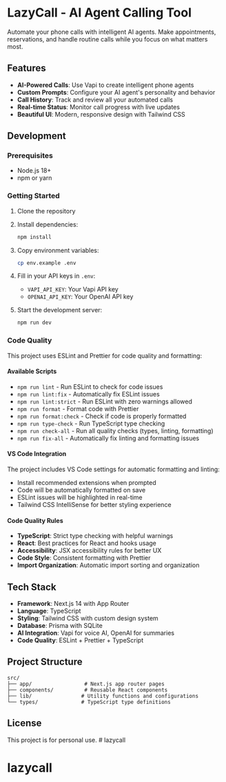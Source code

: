 # LazyCall - AI Agent Calling Tool

Automate your phone calls with intelligent AI agents. Make appointments, reservations, and handle routine calls while you focus on what matters most.

## Features

- **AI-Powered Calls**: Use Vapi to create intelligent phone agents
- **Custom Prompts**: Configure your AI agent's personality and behavior
- **Call History**: Track and review all your automated calls
- **Real-time Status**: Monitor call progress with live updates
- **Beautiful UI**: Modern, responsive design with Tailwind CSS

## Development

### Prerequisites

- Node.js 18+ 
- npm or yarn

### Getting Started

1. Clone the repository
2. Install dependencies:
   ```bash
   npm install
   ```

3. Copy environment variables:
   ```bash
   cp env.example .env
   ```

4. Fill in your API keys in `.env`:
   - `VAPI_API_KEY`: Your Vapi API key
   - `OPENAI_API_KEY`: Your OpenAI API key

5. Start the development server:
   ```bash
   npm run dev
   ```

### Code Quality

This project uses ESLint and Prettier for code quality and formatting:

#### Available Scripts

- `npm run lint` - Run ESLint to check for code issues
- `npm run lint:fix` - Automatically fix ESLint issues
- `npm run lint:strict` - Run ESLint with zero warnings allowed
- `npm run format` - Format code with Prettier
- `npm run format:check` - Check if code is properly formatted
- `npm run type-check` - Run TypeScript type checking
- `npm run check-all` - Run all quality checks (types, linting, formatting)
- `npm run fix-all` - Automatically fix linting and formatting issues

#### VS Code Integration

The project includes VS Code settings for automatic formatting and linting:

- Install recommended extensions when prompted
- Code will be automatically formatted on save
- ESLint issues will be highlighted in real-time
- Tailwind CSS IntelliSense for better styling experience

#### Code Quality Rules

- **TypeScript**: Strict type checking with helpful warnings
- **React**: Best practices for React and hooks usage
- **Accessibility**: JSX accessibility rules for better UX
- **Code Style**: Consistent formatting with Prettier
- **Import Organization**: Automatic import sorting and organization

## Tech Stack

- **Framework**: Next.js 14 with App Router
- **Language**: TypeScript
- **Styling**: Tailwind CSS with custom design system
- **Database**: Prisma with SQLite
- **AI Integration**: Vapi for voice AI, OpenAI for summaries
- **Code Quality**: ESLint + Prettier + TypeScript

## Project Structure

```
src/
├── app/                 # Next.js app router pages
├── components/          # Reusable React components
├── lib/                # Utility functions and configurations
└── types/              # TypeScript type definitions
```

## License

This project is for personal use. # lazycall
# lazycall
